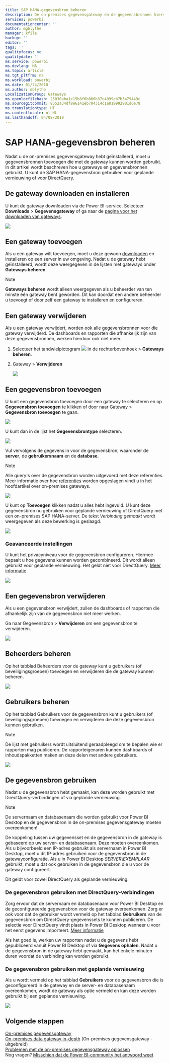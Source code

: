 ```yaml
---
title: SAP HANA-gegevensbron beheren
description: De on-premises gegevensgateway en de gegevensbronnen hiervoor beheren. Dit artikel is specifiek voor SAP HANA.
services: powerbi
documentationcenter: ''
author: mgblythe
manager: kfile
backup: ''
editor: ''
tags: ''
qualityfocus: no
qualitydate: ''
ms.service: powerbi
ms.devlang: NA
ms.topic: article
ms.tgt_pltfrm: na
ms.workload: powerbi
ms.date: 01/24/2018
ms.author: mblythe
LocalizationGroup: Gateways
ms.openlocfilehash: 25030aba1e15b8f6b866b37c4099eb7b3479449c
ms.sourcegitcommit: 8552a34df8e6141eb704314c1a019992901d6e78
ms.translationtype: HT
ms.contentlocale: nl-NL
ms.lasthandoff: 04/08/2018
---
```

# <a name="manage-your-sap-hana-data-source"></a>SAP HANA-gegevensbron beheren
Nadat u de on-premises gegevensgateway hebt geïnstalleerd, moet u gegevensbronnen toevoegen die met de gateway kunnen worden gebruikt. In dit artikel wordt beschreven hoe u gateways en gegevensbronnen gebruikt. U kunt de SAP HANA-gegevensbron gebruiken voor geplande vernieuwing of voor DirectQuery.

## <a name="download-and-install-the-gateway"></a>De gateway downloaden en installeren
U kunt de gateway downloaden via de Power BI-service. Selecteer **Downloads** > **Gegevensgateway** of ga naar de [pagina voor het downloaden van gateways](https://go.microsoft.com/fwlink/?LinkId=698861).

![](media/service-gateway-enterprise-manage-sap/powerbi-download-data-gateway.png)

## <a name="add-a-gateway"></a>Een gateway toevoegen
Als u een gateway wilt toevoegen, moet u deze gewoon [downloaden](https://go.microsoft.com/fwlink/?LinkId=698861) en installeren op een server in uw omgeving. Nadat u de gateway hebt geïnstalleerd, wordt deze weergegeven in de lijsten met gateways onder **Gateways beheren**.

> [!NOTE]
> **Gateways beheren** wordt alleen weergegeven als u beheerder van ten minste één gateway bent geworden. Dit kan doordat een andere beheerder u toevoegt of door zelf een gateway te installeren en configureren.
> 
> 

## <a name="remove-a-gateway"></a>Een gateway verwijderen
Als u een gateway verwijdert, worden ook alle gegevensbronnen voor die gateway verwijderd.  De dashboards en rapporten die afhankelijk zijn van deze gegevensbronnen, werken hierdoor ook niet meer.

1. Selecteer het tandwielpictogram ![](media/service-gateway-enterprise-manage-sap/pbi_gearicon.png) in de rechterbovenhoek > **Gateways beheren**.
2. Gateway > **Verwijderen**
   
   ![](media/service-gateway-enterprise-manage-sap/datasourcesettings7.png)

## <a name="add-a-data-source"></a>Een gegevensbron toevoegen
U kunt een gegevensbron toevoegen door een gateway te selecteren en op **Gegevensbron toevoegen** te klikken of door naar Gateway > **Gegevensbron toevoegen** te gaan.

![](media/service-gateway-enterprise-manage-sap/datasourcesettings1.png)

U kunt dan in de lijst het **Gegevensbrontype** selecteren.

![](media/service-gateway-enterprise-manage-sap/datasourcesettings2-sap.png)

Vul vervolgens de gegevens in voor de gegevensbron, waaronder de **server**, de **gebruikersnaam** en de **database**.

> [!NOTE]
> Alle query's over de gegevensbron worden uitgevoerd met deze referenties. Meer informatie over hoe [referenties](service-gateway-onprem.md#credentials) worden opgeslagen vindt u in het hoofdartikel over on-premises gateways.
> 
> 

![](media/service-gateway-enterprise-manage-sap/datasourcesettings3-sap.png)

U kunt op **Toevoegen** klikken nadat u alles hebt ingevuld.  U kunt deze gegevensbron nu gebruiken voor geplande vernieuwing of DirectQuery met een on-premises SAP HANA-server. De tekst *Verbinding gemaakt* wordt weergegeven als deze bewerking is geslaagd.

![](media/service-gateway-enterprise-manage-sap/datasourcesettings4.png)

### <a name="advanced-settings"></a>Geavanceerde instellingen
U kunt het privacyniveau voor de gegevensbron configureren. Hiermee bepaalt u hoe gegevens kunnen worden gecombineerd. Dit wordt alleen gebruikt voor geplande vernieuwing. Het geldt niet voor DirectQuery. [Meer informatie](https://support.office.com/article/Privacy-levels-Power-Query-CC3EDE4D-359E-4B28-BC72-9BEE7900B540)

![](media/service-gateway-enterprise-manage-sap/datasourcesettings9.png)

## <a name="remove-a-data-source"></a>Een gegevensbron verwijderen
Als u een gegevensbron verwijdert, zullen de dashboards of rapporten die afhankelijk zijn van de gegevensbron niet meer werken.  

Ga naar Gegevensbron > **Verwijderen** om een gegevensbron te verwijderen.

![](media/service-gateway-enterprise-manage-sap/datasourcesettings6.png)

## <a name="manage-administrators"></a>Beheerders beheren
Op het tabblad Beheerders voor de gateway kunt u gebruikers (of beveiligingsgroepen) toevoegen en verwijderen die de gateway kunnen beheren.

![](media/service-gateway-enterprise-manage-sap/datasourcesettings8.png)

## <a name="manage-users"></a>Gebruikers beheren
Op het tabblad Gebruikers voor de gegevensbron kunt u gebruikers (of beveiligingsgroepen) toevoegen en verwijderen die deze gegevensbron kunnen gebruiken.

> [!NOTE]
> De lijst met gebruikers wordt uitsluitend geraadpleegd om te bepalen wie er rapporten mag publiceren. De rapporteigenaren kunnen dashboards of inhoudspakketten maken en deze delen met andere gebruikers.
> 
> 

![](media/service-gateway-enterprise-manage-sap/datasourcesettings5.png)

## <a name="using-the-data-source"></a>De gegevensbron gebruiken
Nadat u de gegevensbron hebt gemaakt, kan deze worden gebruikt met DirectQuery-verbindingen of via geplande vernieuwing.

> [!NOTE]
> De servernaam en databasenaam die worden gebruikt voor Power BI Desktop en de gegevensbron in de on-premises gegevensgateway moeten overeenkomen!
> 
> 

De koppeling tussen uw gegevensset en de gegevensbron in de gateway is gebaseerd op uw server- en databasenaam. Deze moeten overeenkomen. Als u bijvoorbeeld een IP-adres gebruikt als servernaam in Power BI Desktop, moet u dit IP-adres gebruiken voor de gegevensbron in de gatewayconfiguratie. Als u in Power BI Desktop *SERVER\EXEMPLAAR* gebruikt, moet u dat ook gebruiken in de gegevensbron die u voor de gateway configureert.

Dit geldt voor zowel DirectQuery als geplande vernieuwing.

### <a name="using-the-data-source-with-directquery-connections"></a>De gegevensbron gebruiken met DirectQuery-verbindingen
Zorg ervoor dat de servernaam en databasenaam voor Power BI Desktop en de geconfigureerde gegevensbron voor de gateway overeenkomen. Zorg er ook voor dat de gebruiker wordt vermeld op het tabblad **Gebruikers** van de gegevensbron om DirectQuery-gegevenssets te kunnen publiceren. De selectie voor DirectQuery vindt plaats in Power BI Desktop wanneer u voor het eerst gegevens importeert. [Meer informatie](desktop-use-directquery.md)

Als het goed is, werken uw rapporten nadat u de gegevens hebt gepubliceerd vanuit Power BI Desktop of via **Gegevens ophalen**. Nadat u de gegevensbron in de gateway hebt gemaakt, kan het enkele minuten duren voordat de verbinding kan worden gebruikt.

### <a name="using-the-data-source-with-scheduled-refresh"></a>De gegevensbron gebruiken met geplande vernieuwing
Als u wordt vermeld op het tabblad **Gebruikers** voor de gegevensbron die is geconfigureerd in de gateway en de server- en databasenaam overeenkomen, wordt de gateway als optie vermeld en kan deze worden gebruikt bij een geplande vernieuwing.

![](media/service-gateway-enterprise-manage-sap/powerbi-gateway-enterprise-schedule-refresh.png)

## <a name="next-steps"></a>Volgende stappen
[On-premises gegevensgateway](service-gateway-onprem.md)  
[On-premises data gateway in-depth](service-gateway-onprem-indepth.md) (On-premises gegevensgateway - uitgebreid)  
[Problemen met de on-premises gegevensgateway oplossen](service-gateway-onprem-tshoot.md)  
Nog vragen? [Misschien dat de Power BI-community het antwoord weet](http://community.powerbi.com/)

